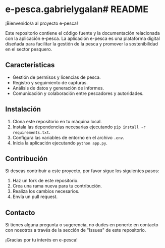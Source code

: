 # e-pesca.gabrielygalan# README

¡Bienvenido/a al proyecto e-pesca!

Este repositorio contiene el código fuente y la documentación relacionada con la aplicación e-pesca. La aplicación e-pesca es una plataforma digital diseñada para facilitar la gestión de la pesca y promover la sostenibilidad en el sector pesquero.

## Características

- Gestión de permisos y licencias de pesca.
- Registro y seguimiento de capturas.
- Análisis de datos y generación de informes.
- Comunicación y colaboración entre pescadores y autoridades.

## Instalación

1. Clona este repositorio en tu máquina local.
2. Instala las dependencias necesarias ejecutando `pip install -r requirements.txt`.
3. Configura las variables de entorno en el archivo `.env`.
4. Inicia la aplicación ejecutando `python app.py`.

## Contribución

Si deseas contribuir a este proyecto, por favor sigue los siguientes pasos:

1. Haz un fork de este repositorio.
2. Crea una rama nueva para tu contribución.
3. Realiza los cambios necesarios.
4. Envía un pull request.

## Contacto

Si tienes alguna pregunta o sugerencia, no dudes en ponerte en contacto con nosotros a través de la sección de "Issues" de este repositorio.

¡Gracias por tu interés en e-pesca!

